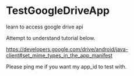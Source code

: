 # TestGoogleDriveApp
learn to access google drive api

Attempt to understand tutorial below.

https://developers.google.com/drive/android/java-client#set_mime_types_in_the_app_manifest

Please ping me if you want my app_id to test with.
